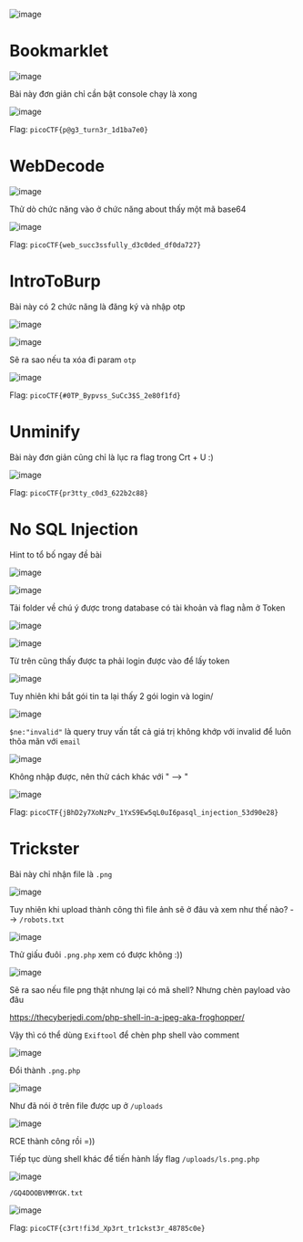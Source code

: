![image](https://github.com/vanniichan/CTF-WriteUp/assets/112863484/1b356b76-a9f4-4f30-b042-d2313b6b75b6)

# Bookmarklet

![image](https://github.com/vanniichan/CTF-WriteUp/assets/112863484/122f0369-c8f7-44a3-b4f7-33b71f41cb74)

Bài này đơn giản chỉ cần bật console chạy là xong 

![image](https://github.com/vanniichan/CTF-WriteUp/assets/112863484/66547c16-637e-44bd-b0ce-1ac87de5ea4b)

Flag: `picoCTF{p@g3_turn3r_1d1ba7e0}`

# WebDecode

![image](https://github.com/vanniichan/CTF-WriteUp/assets/112863484/eefef95a-6a6c-456c-b05e-2b149506eaa0)

Thử dò chức năng vào ở chức năng about thấy một mã base64

![image](https://github.com/vanniichan/CTF-WriteUp/assets/112863484/2752a173-845a-4957-9568-f749baf102b3)

Flag: `picoCTF{web_succ3ssfully_d3c0ded_df0da727}`

# IntroToBurp

Bài này có 2 chức năng là đăng ký và nhập otp

![image](https://github.com/vanniichan/CTF-WriteUp/assets/112863484/03bd66ff-2ead-4f19-a43d-9fe1be6a7261)

![image](https://github.com/vanniichan/CTF-WriteUp/assets/112863484/7129ca3c-937d-4bf3-9fec-face54f4ee27)

Sẽ ra sao nếu ta xóa đi param `otp`

![image](https://github.com/vanniichan/CTF-WriteUp/assets/112863484/5a465e83-97a0-419b-903e-a6fcc1ef9618)

Flag: `picoCTF{#0TP_Bypvss_SuCc3$S_2e80f1fd}`

#  Unminify

Bài này đơn giản cũng chỉ là lục ra flag trong Crt + U :)

![image](https://github.com/vanniichan/CTF-WriteUp/assets/112863484/9a61ccc5-b38b-4422-b7e3-a780396fdfc4)

Flag: `picoCTF{pr3tty_c0d3_622b2c88}`

# No SQL Injection

Hint to tổ bố ngay đề bài

![image](https://github.com/vanniichan/CTF-WriteUp/assets/112863484/218369ce-5fb7-4235-86c6-c40e804aad8f)

![image](https://github.com/vanniichan/CTF-WriteUp/assets/112863484/7746bdcb-82c0-46fe-8288-cd098f225bf6)

Tải folder về chú ý được trong database có tài khoản và flag nằm ở Token

![image](https://github.com/vanniichan/CTF-WriteUp/assets/112863484/e9213c82-3c91-4650-9793-1ab011d09e9c)

![image](https://github.com/vanniichan/CTF-WriteUp/assets/112863484/1b8a2edc-b389-47a4-a154-a8c466b1113b)

Từ trên cũng thấy được ta phải login được vào để lấy token 

![image](https://github.com/vanniichan/CTF-WriteUp/assets/112863484/16a604de-7d4c-4d99-a940-ad9c6a4bc21f)

Tuy nhiên khi bắt gói tin ta lại thấy 2 gói login và login/

![image](https://github.com/vanniichan/CTF-WriteUp/assets/112863484/1c681c80-6a34-4509-8845-67fa211050b9)

`$ne:"invalid"` là query truy vấn tất cả giá trị không khớp với invalid để luôn thõa mãn với `email`

![image](https://github.com/vanniichan/CTF-WriteUp/assets/112863484/48b3ad39-bcf7-4265-b2f4-a535112b8619)

Không nhập được, nên thử cách khác với " --> \"

![image](https://github.com/vanniichan/CTF-WriteUp/assets/112863484/63a250bd-e8be-4d6b-a05f-f29c4c01bb83)

Flag:  `picoCTF{jBhD2y7XoNzPv_1YxS9Ew5qL0uI6pasql_injection_53d90e28}`

# Trickster

Bài này chỉ nhận file là `.png`

![image](https://github.com/vanniichan/CTF-WriteUp/assets/112863484/f48af0a5-f424-4cc5-81ad-7cd648b60308)

Tuy nhiên khi upload thành công thì file ảnh sẽ ở đâu và xem như thế nào? --> `/robots.txt`

![image](https://github.com/vanniichan/CTF-WriteUp/assets/112863484/9cd85183-3bc0-4075-a23d-b86b8f1c2d07)

Thử giấu đuôi `.png.php` xem có được không :))

![image](https://github.com/vanniichan/CTF-WriteUp/assets/112863484/0220657d-62ce-46a0-92ce-3b618bc852cc)

Sẽ ra sao nếu file png thật nhưng lại có mã shell? Nhưng chèn payload vào đâu

https://thecyberjedi.com/php-shell-in-a-jpeg-aka-froghopper/

Vậy thì có thể dùng `Exiftool` để chèn php shell vào comment 

![image](https://github.com/vanniichan/CTF-WriteUp/assets/112863484/7f279125-e744-4107-8fe3-b9af9b61ea5a)

Đổi thành `.png.php`

![image](https://github.com/vanniichan/CTF-WriteUp/assets/112863484/c07d1748-bf40-4287-91e9-736ddd5f4156)

Như đã nói ở trên file được up ở `/uploads` 

![image](https://github.com/vanniichan/CTF-WriteUp/assets/112863484/276498bc-2e5d-4cf8-8f29-8e8b8ffee29d)

RCE thành công rồi =))

Tiếp tục dùng shell khác để tiến hành lấy flag `/uploads/ls.png.php`

![image](https://github.com/vanniichan/CTF-WriteUp/assets/112863484/682e47be-90cf-43b2-a17e-d6676cd91bdc)

`/GQ4DOOBVMMYGK.txt` 

![image](https://github.com/vanniichan/CTF-WriteUp/assets/112863484/4071e198-2436-482a-83e5-c724717ccb90)

Flag: `picoCTF{c3rt!fi3d_Xp3rt_tr1ckst3r_48785c0e}`
